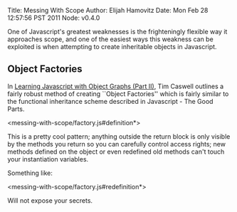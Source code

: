 Title: Messing With Scope
Author: Elijah Hamovitz
Date: Mon Feb 28 12:57:56 PST 2011
Node: v0.4.0

One of Javascript's greatest weaknesses is the frighteningly flexible
way it approaches scope, and one of the easiest ways this weakness can
be exploited is when attempting to create inheritable objects in
Javascript.

## Object Factories

In [Learning Javascript with Object Graphs (Part
II)](http://howtonode.org/object-graphs-2), Tim Caswell outlines a fairly
robust method of creating ``Object Factories'' which is fairly similar to the
functional inheritance scheme described in Javascript - The Good Parts.

<messing-with-scope/factory.js#definition*>

This is a pretty cool pattern; anything outside the return block is only
visible by the methods you return so you can carefully control access
rights; new methods defined on the object or even redefined old methods
can't touch your instantiation variables.

Something like:

<messing-with-scope/factory.js#redefinition*>

Will not expose your secrets.

